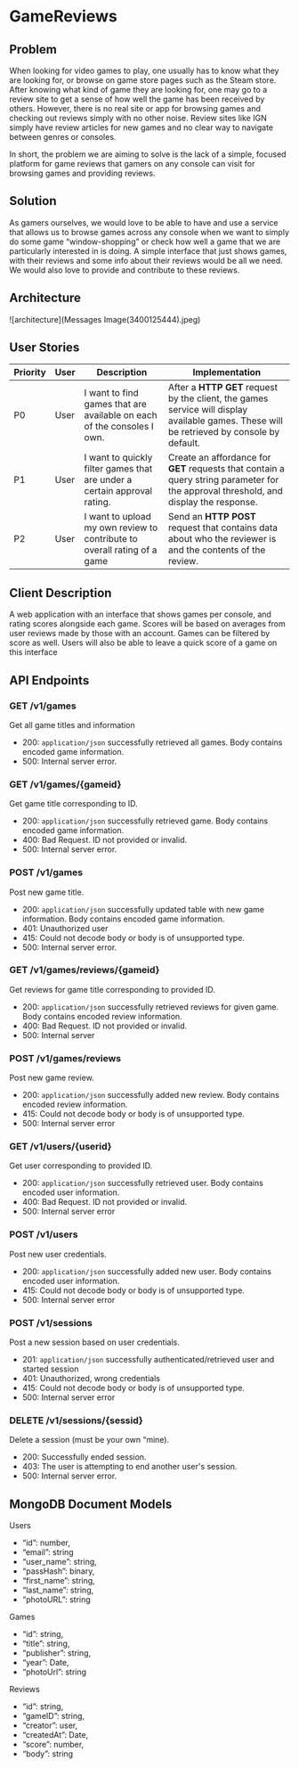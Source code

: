 # GameReviews

## Problem 
When looking for video games to play, one usually has to know what they are looking for, or browse on game store pages such as the Steam store. After knowing what kind of game they are looking for, one may go to a review site to get a sense of how well the game has been received by others. However, there is no real site or app for browsing games and checking out reviews simply with no other noise. Review sites like IGN simply have review articles for new games and no clear way to navigate between genres or consoles. 

In short, the problem we are aiming to solve is the lack of a simple, focused platform for game reviews that gamers on any console can visit for browsing games and providing reviews. 

## Solution
As gamers ourselves, we would love to be able to have and use a service that allows us to browse games across any console when we want to simply do some game “window-shopping” or check how well a game that we are particularly interested in is doing. A simple interface that just shows games, with their reviews and some info about their reviews would be all we need. We would also love to provide and contribute to these reviews. 

## Architecture
![architecture](Messages Image(3400125444).jpeg)


## User Stories
Priority | User | Description | Implementation
--- | --- | --- | ---
P0 | User | I want to find games that are available on each of the consoles I own. | After a **HTTP GET** request by the client, the games service will display available games. These will be retrieved by console by default.
P1 | User | I want to quickly filter games that are under a certain approval rating. | Create an affordance for **GET** requests that contain a query string parameter for the approval threshold, and display the response.
P2 | User | I want to upload my own review to contribute to overall rating of a game | Send an **HTTP POST** request that contains data about who the reviewer is and the contents of the review.

## Client Description
A web application with an interface that shows games per console, and rating scores alongside each game. Scores will be based on averages from user reviews made by those with an account. Games can be filtered by score as well. Users will also be able to leave a quick score of a game on this interface

## API Endpoints

### GET /v1/games
Get all game titles and information
* 200: `application/json` successfully retrieved all games. Body contains encoded game information.
* 500: Internal server error.

### GET /v1/games/{gameid}
Get game title corresponding to ID.
* 200: `application/json` successfully retrieved game. Body contains encoded game information.
* 400: Bad Request. ID not provided or invalid.
* 500: Internal server error.


### POST /v1/games
Post new game title.
* 200: `application/json` successfully updated table with new game information. Body contains encoded game information.
* 401: Unauthorized user
* 415: Could not decode body or body is of unsupported type.
* 500: Internal server error.


### GET /v1/games/reviews/{gameid}
Get reviews for game title corresponding to provided ID.
* 200: `application/json` successfully retrieved reviews for given game. Body contains encoded review information.
* 400: Bad Request. ID not provided or invalid.
* 500: Internal server 


### POST /v1/games/reviews
Post new game review.
* 200: `application/json` successfully added new review. Body contains encoded review information.
* 415: Could not decode body or body is of unsupported type.
* 500: Internal server error


### GET /v1/users/{userid}
Get user corresponding to provided ID.
* 200: `application/json` successfully retrieved user. Body contains encoded user information.
* 400: Bad Request. ID not provided or invalid.
* 500: Internal server error


### POST /v1/users
Post new user credentials.
* 200: `application/json` successfully added new user. Body contains encoded user information.
* 415: Could not decode body or body is of unsupported type.
* 500: Internal server error

### POST /v1/sessions
Post a new session based on user credentials.
* 201: `application/json` successfully authenticated/retrieved user and started session
* 401: Unauthorized, wrong credentials
* 415: Could not decode body or body is of unsupported type.
* 500: Internal server error

### DELETE /v1/sessions/{sessid}
Delete a session (must be your own “mine).
* 200: Successfully ended session.
* 403: The user is attempting to end another user's session.
* 500: Internal server error.


## MongoDB Document Models
Users

* “id”: number,
* “email”: string
* “user_name”: string,
* “passHash”: binary,
* “first_name”: string,
* “last_name”: string,
* “photoURL”: string

Games
	
* “id”: string,
* “title”: string,
* “publisher”: string,
* “year”: Date,
* “photoUrl”: string

Reviews

* “id”: string,
* “gameID”: string,
* “creator”: user,
* “createdAt”: Date,
* “score”: number,
* “body”: string




